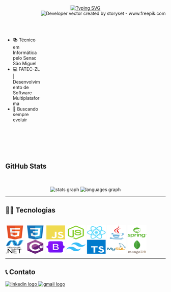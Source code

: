 
<div align="center">
<a href="https://git.io/typing-svg"><img src="https://readme-typing-svg.demolab.com?font=Fira+Code&pause=1000&color=0000FF&center=true&vCenter=true&width=580&lines=Ol%C3%A1%2C+eu+sou+Guilherme Gonçalves!+Bem-vindo!+%F0%9F%91%8B%F0%9F%91%8B;Hi%2C+I'm+Guilherme Gonçalves!+Welcome!+%F0%9F%91%8B%F0%9F%91%8B" alt="Typing SVG" /></a>
</div>

<img align="right" alt="Developer vector created by storyset - www.freepik.com" height="380" src="https://logiclifters.org/assets/coding-aa061567.png">
<br>
<br>

<div>
 <br>
</br>
  <ul>
    <li>📚 Técnico em Informática pelo Senac São Miguel</li>
    <li>💻 FATEC-ZL | Desenvolvimento de Software Multiplataforma</li>
    <li>🎯 Buscando sempre evoluir</li>
  </ul>
</div>
<br>

<br>  <br> <br>
<h2 align="left">GitHub Stats</h2>
<br> <br>

<div align="center">
  <img src="https://github-readme-stats-sigma-five.vercel.app/api?hide_title=false&hide_rank=false&show_icons=true&include_all_commits=true&count_private=true&disable_animations=false&theme=tokyonight&card_width=250&locale=en&hide_border=false&username=guilhermegg8" height="175" alt="stats graph"  />
  <img src="https://github-readme-stats-sigma-five.vercel.app/api/top-langs?locale=en&hide_title=false&layout=compact&card_width=320&langs_count=10&theme=tokyonight&hide_border=false&username=guilhermegg8" height="175" alt="languages graph"  />
</div> 


---


<h2 align="left"">👨‍💻 Tecnologias</h2>
<div style="display: inline_block"><br>
  <img align="center" alt="HTML" height="45" width="60" src="https://raw.githubusercontent.com/devicons/devicon/master/icons/html5/html5-original.svg">
  <img align="center" alt="CSS" height="45" width="60" src="https://raw.githubusercontent.com/devicons/devicon/master/icons/css3/css3-original.svg">
  <img align="center" alt="Js" height="45" width="60" src="https://raw.githubusercontent.com/devicons/devicon/master/icons/javascript/javascript-plain.svg">
   <img align="center" alt="Nodejs" height="45" width="60" src="https://github.com/devicons/devicon/blob/master/icons/nodejs/nodejs-original.svg">
  <img align="center" alt="React" height="45" width="60" src="https://raw.githubusercontent.com/devicons/devicon/master/icons/react/react-original.svg">
  <img align="center" alt="Java" height="45" width="60" src="https://github.com/devicons/devicon/blob/master/icons/java/java-original.svg">
  <img align="center" alt="Spring" height="45" width="60" src="https://github.com/devicons/devicon/blob/master/icons/spring/spring-original-wordmark.svg">
  <img align="center" alt="DotNet" height="45" width="60" src="https://github.com/devicons/devicon/blob/master/icons/dot-net/dot-net-original-wordmark.svg">
  <img align="center" alt="Csharp" height="45" width="60" src="https://raw.githubusercontent.com/devicons/devicon/master/icons/csharp/csharp-original.svg">
  <img align="center" alt="Bootstrap" height="45" width="60" src="https://github.com/devicons/devicon/blob/master/icons/bootstrap/bootstrap-original.svg">
  <img align="center" alt="Tailwind" height="45" width="60" src="https://github.com/devicons/devicon/blob/master/icons/tailwindcss/tailwindcss-plain.svg">
  <img align="center" alt="Ts" height="45" width="60" src="https://github.com/devicons/devicon/blob/master/icons/typescript/typescript-original.svg">
  <img align="center" alt="MySQL" height="45" width="60" src="https://github.com/devicons/devicon/blob/master/icons/mysql/mysql-original-wordmark.svg">
  <img align="center" alt="MongoDB" height="45" width="60" src="https://github.com/devicons/devicon/blob/master/icons/mongodb/mongodb-original-wordmark.svg">
</div>

---

<h2 align="left">📞 Contato</h2>

  <a href="https://www.linkedin.com/in/guilherme-gon%C3%A7alves-a900101b1//" target="_blank">
    <img src="https://img.shields.io/static/v1?message=LinkedIn&logo=linkedin&label=&color=0077B5&logoColor=white&labelColor=&style=for-the-badge" height="35" alt="linkedin logo"  />
  </a>
    <a href="mailto:guiguigoncalvess@gmail.com" target="_blank">
    <img src="https://img.shields.io/static/v1?message=Gmail&logo=gmail&label=&color=D14836&logoColor=white&labelColor=&style=for-the-badge" height="35" alt="gmail logo"  />
  </a>

<!-- [![LinkedIn](https://img.shields.io/badge/-LinkedIn-000?style=for-the-badge&logo=linkedin&logoColor=FF00F6&color:FFF)](https://www.linkedin.com/in/guilherme-gon%C3%A7alves-a900101b1/)-->
